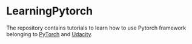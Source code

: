 # LearningPytorch
The repository contains tutorials to learn how to use Pytorch framework belonging to [PyTorch]("https://pytorch.org/tutorials/") and [Udacity]("https://www.udacity.com/").
